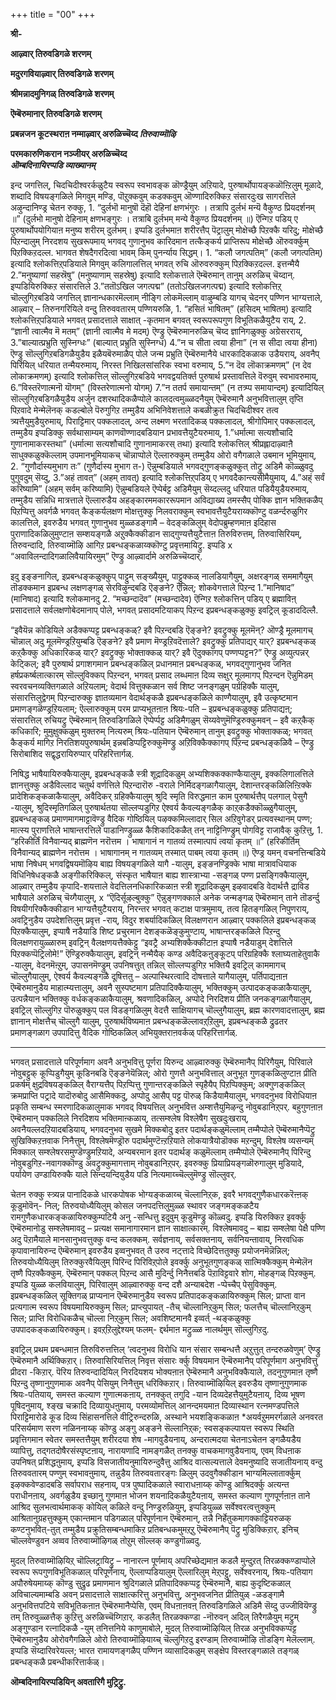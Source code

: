 +++
title = "00"
+++
 
**श्री-**

**आऴ्वार् तिरुवडिगळे शरणम्**

**मदुरगवियाऴ्वार् तिरुवडिगळे शरणम्**

**श्रीमन्नादमुनिगळ् तिरुवडिगळे शरणम्**

**ऎम्बॆरुमानार् तिरुवडिगळे शरणम्**

**प्रबन्नजन कूटस्थराऩ नम्माऴ्वार् अरुळिच्चॆय्द *तिरुवाय्मॊऴि***

**परमकारुणिकरान नञ्जीयर् अरुळिच्चॆय्द  
*ऒम्बदिनायिरप्पडि* *व्याख्यानम्***

इन्द जगत्तिल्, चिदचिदीश्वरर्कळुटैय स्वरूप स्वभावङ्क ळॊण्ड्रैयुम् अऱियादे, पुरुषार्थोपायङ्कळॊऩ्ऱिलुम् मूळादे, शब्दादि विषयङ्गळिले मिगवुम् मण्डि, पॊऱुक्कवुम् कडक्कवुम् ऒण्णादिरुक्किऱ संसारदुःख सागरत्तिले अऴुन्दानिण्ड्र चेतन रुक्कु, 1. “दुर्लभॊ मानुषॊ दॆहॊ देहिनां क्षणभंगुरः । तत्रापि दुर्लभं मन्यॆ वैकुण्ठ प्रियदर्शनम् ॥” (दुर्लभो मानुषो देहिनाम् क्षणभङ्गुरः । तत्राबि दुर्लभम् मन्ये वैकुण्ठ प्रियदर्शनम् ॥) ऎन्गिऱ पडिय् ए पुरुषार्थोपयोगियाऩ मनुष्य शरीरम् दुर्लभम्। इप्पडि दुर्लभमाऩ शरीरत्तैप् पॆट्रालुम् मोक्षेच्छै पिऱक्कै यरिदु; मोक्षेच्छै पिऱन्दालुम् निरदशय सुखरूपमाय् भगवद् गुणानुभव कारिदमान तत्कैङ्कर्य प्राप्तिरूप मोक्षेच्छै ऒरुवर्क्कुम् पिऱक्किऱदल्ल. भागवत शेषदैगरदित्वा भावम् किम् पुनर्न्याय सिद्धम्। 1. “कलौ जगत्पतिम्” (कलौ जगत्पतिम्) इत्यादि श्लोकत्तिऱ्‌पडियाले मिगवुम् कलिगालत्तिल् भगवत् रुचि ऒरुवरुक्कुम् पिऱक्किऱदल्ल. इत्तन्मैयै 2.”मनुष्याणां सहस्रॆषु” (मनुष्याणाम् सहस्रेषु) इत्यादि श्लोकत्ताले ऎम्बॆरुमान् तानुम् अरुळिच् चॆय्दान्. इप्पडियिरुक्किऱ संसारत्तिले 3.”ततॊऽखिल जगत्पद्म” (ततोऽखिलजगत्पद्म) इत्यादि श्लोकत्तिऱ्‌ चॊल्लुगिऱबडिये जगत्तिल् ज्ञानान्धकारमॆल्लाम् नीङ्गि लोकमॆल्लाम् वाऴुम्बडि यागच् चेदनर् पण्णिन भाग्यत्ताले, आऴ्वार् – तिरुनगरियिले वन्दु तिरुववतारम् पण्णियरुळि, 1. “हसितं भाषितम्” (हसिदम् भाषितम्) इत्यादि श्लोकत्तिऱ्‌पडियाले भगवत् प्रसादत्ताले साक्षात् -कृतमान बगवत् स्वरूपरूपगुण विभूतिकळैयुटैय राय्, 2. “ज्ञानी त्वात्मैव मॆ मतम्” (ज्ञानी त्वात्मैव मे मदम्) ऎण्ड्रु ऎम्बॆरुमानरुळिच् चॆय्द ज्ञानिगळुक्कु अग्रेसरराय्,
3.”बाल्यात्प्रभ्रुति सुस्निग्धः” (बाल्यात् प्रभ्रुति सुस्निग्ध) 4.”न च सीता त्वया हीना” (न स सीदा त्वया हीना) ऎण्ड्रु सॊल्लुगिऱबडिगळैयुडैय इळैयबॆरुमाळैप् पोले
जन्म प्रभ्रुति ऎम्बॆरुमानैये धारकादिकळाक उडैयराय्, अवनैप् पिरियिल् धरियात तन्मैयरुमाय्, निरस्त निखिलसांसरिक स्वभा वरुमाय्, 5.”न दॆव लॊकाक्रमणम्” (न देव लोकाक्रमणम्) इत्यादि श्लोकत्तिल् सॊल्लुगिऱबडिये भगवद्वयतिर्क्त पुरुषार्थ प्रस्तावत्तिले वॆरुवुम् स्वभावरुमाय्, 6.”विस्तरॆणात्मनॊ यॊगम्” (विस्तरेणात्मनो योगम्) 7.”न ततर्प समायान्तम्” (न तत्र्प्प समायान्दम्) इत्यादियिल् सॊल्लुगिऱबडिगळैयुडैय अर्जुन दशरथादिकळैप्पोले कालदत्वमुळ्ळदनैयुम् ऎम्बॆरुमानै अनुभवित्तालुम् तृप्ति पिऱवादे मेन्मेलॆनक् कडल्बोले पॆरुगुगिऱ तम्मुडैय अभिनिवेशत्ताले कबळीक्रुत चिदचिदीश्वर तत्व त्र्यत्तैयुमुडैयुरुमाय्, पिराट्टिमार् पक्कलादल्, अन्द लक्ष्मण भरतादिकळ् पक्कलादल्, श्रीगोपिमार् पक्कलादल्, तम्मुडैय इप्पडिक्कु सर्वथासाम्यम् काणवॊण्णादबडियान प्रभावत्तैयुटैयरुमाय्, 1.”धर्मात्मा सत्यशौचादि गुणानामाकरस्तथा” (धर्मात्मा सत्यशौचादि गुणानामाकरस् तथा) इत्यादि श्लोकत्तिल् श्रीप्रह्लादाऴ्वाऩै साधुक्कळुक्कॆल्लाम् उपमानभूमियाकच् चॊन्नाप्पोले ऎल्लारुक्कुम् तम्मुडैय ओरो वगैगळाले उबमान भूमियुमाय्, 2. “गुणौर्दास्यमुभाग तः” (गुणैर्दास्य मुभाग त-) ऎन्नुम्बडियाले भगवद्गुणङ्कळुक्कुत् तोट्रु अडिमै कॊळ्ळुवदु पुगुवदुम् सॆय्दु, 3.”अहं तावत्” (अहम् तावत्) इत्यादि श्लोकत्तिऱ्‌पडिय् ए भगवदैकान्त्यसीमैयुमाय्, 4.”अह्ं सर्वं करिष्यामि” (अहम् सर्वम् करिष्यामि) ऎन्नुम्बडियले ऎप्पेर्बट्ट अडिमैयुम् सॆय्दल्लदु धरियात पडियैयुडैयरुमाय्, तम्मुडैय सन्निधि मात्रत्ताले ऎल्लारुडैय अहङ्कारममकाररूपमान अविद्याख्य तमस्सैप् पोक्कि ज्ञान भक्तिकळैप् पिऱप्पित्तु अवर्गळै भगवत् कैङ्कर्यलक्षण मोक्षत्तुक्कु निलवराक्कुम् स्वभावत्तैयुटैयराय्क्कॊण्टु वळर्न्दरुळुगिर कालत्तिले, इवरुडैय भगवत् गुणानुभव मुळ्ळडङ्गामै – वेदङ्कळिलुम् वेदोपब्रुम्हणमाऩ इदिहास पुराणादिकळिलुमुण्टाऩ सम्शयङ्गळै अऱुक्कैक्कीडान साद्गुण्यत्तैयुटैत्ताऩ तिरुविरुत्तम्, तिरुवासिरियम्, तिरुवन्दादि, तिरुवाय्मॊऴि आगिऱ प्रबन्धङ्कळाय्क्कॊण्टु प्रवृत्तमायिट्रु.
इप्पडि x “अवाविलन्दादिगळालिवैयायिरमुम्” ऎण्ड्रु आऴ्वार्दामे अरुळिच्चॆय्दार्.

इदु इङ्ङनागिल्, इप्रबन्धङ्कळुक्कुप् पाट्टुम् सङ्ख्यैयुम्, पाट्टुक्कळ् नालडियागैयुम्, अक्षरङ्गळ् सममागैयुम् तॊडक्कमान इप्रबन्ध लक्षणङ्गळ् सेरविऴुन्दबडि ऎङ्ङने? ऎन्निल्; शोकवेगत्ताले पिऱन्द 1.”मानिषाद” (मानिषाद) इत्यादि श्लोकमानदु 2. “मच्छन्दादॆव” (मच्छन्दादेव) ऎन्गिऱ श्लोकत्तिन् पडिय् ए ब्रह्माविऩ् प्रसादत्ताले सर्वलक्षणोबेदमानाप् पोले, भगवत् प्रसादमटियाकप् पिऱन्द इप्रबन्धङ्कळुक्कु इवट्रिल् कूडाददिल्लै.

“इवैयॆन्न कोडियिले अडैक्कप्पट्ट प्रबन्धङ्कळ्? इवै पिऱन्दबडि ऎङ्ङने? इवट्रुक्कु मूलमॆन्? ऒण्ड्रै मूलमागच् चॊन्नाल् अदु मूलमॆण्ड्रऱियुम्बडि ऎङ्ङने? इवै प्रमाण मॆण्ड्रऱिवदॆत्ताले? इवट्रुक्कु प्रतिपाद्यर् यार्? इप्रबन्धङ्कळ् कऱ्‌कैक्कु अधिकारिकळ् यार्? इवट्रुक्कु भोक्ताक्कळ् यार्? इवै ऎदुक्कागप् पण्णप्पट्टन?” ऎण्ड्रु अव्युत्पन्नर् केट्किल्; इवै पुरुषार्थ प्रगाशगमान प्रबन्धङ्कळिल् प्रधानमाऩ प्रबन्धङ्कळ्, भगवद्गुणानुभव जनित हर्षप्रकर्ष्बलात्कारम् सॊल्लुविक्कप् पिऱन्दन, भगवत् प्रसाद लब्धमाऩ दिव्य सक्षुर् मूलमागप् पिऱन्दन ऎन्नुमिडम् स्वरवचनव्यक्तिगळाले अऱियलाम्; वेदार्थ वित्तुक्कळान सर्व शिष्ट जनङ्गळुम् पर्ग्रहिक्कै यालुम्, संसारत्तिलुद्वेगम् पिऱन्दारुक्कु ज्ञातव्यमान वेदार्थङ्कळै इप्रबन्धङ्कळिले काण्गैयालुम्, इवै उत्कृष्टमान प्रमाणङ्गळॆण्ड्रऱियलाम्; ऎल्लारुक्कुम् परम प्राप्यभूतऩाऩ श्रियः-पति – इप्रबन्धङ्कळुक्कु प्रतिपाद्यऩ्; संसारत्तिल् रुचियट्रु ऎम्बॆरुमान् तिरुवडिगळिले ऎप्पेर्प्पट्ट अडिमैगळुम् सॆय्यवेणुमॆण्ड्रिरुक्कुमवन् – इवै कऱ्‌कैक् कधिकारि; मुमुक्षुक्कळुम् मुक्तरुम् नित्यरुम् श्रियः-पतियान ऎम्बॆरुमान् तानुम् इवट्रुक्कु भोक्ताक्कळ्; भगवत् कैङ्कर्य मागिऱ निरतिशयपुरुषार्थम् इन्नबडिप्पट्टिरुक्कुमॆण्ड्रु अऱिविक्कैक्कागप् पिऱन्द प्रबन्धङ्कळिवै – ऎण्ड्रु सिरोबाशिद सद्वृद्धरायिरुप्पार् परिहरित्तार्गळ्.

निषिद्ध भाषैयायिरुक्कैयालुम्, इप्रबन्धङ्कळै स्त्री शूद्रादिकळुम् अभ्यशिक्कक्काण्कैयालुम्, इक्कलिगालत्तिले ज्ञानत्तुक्कु अडैविल्लाद चतुर्थ वर्णत्तिले पिऱन्दारॊरु -वराले निर्मिदङ्गळागैयालुम्, देशान्तरङ्कळिलिऩ्ऱिक्के प्रादेशिकङ्कळाकैयालुम्, अवैदिकर् ग्रहिक्कैयालुम् श्रुदि स्मृति विरुद्धमाऩ काम पुरुषार्थत्तैप् पलगाल् पेसुगै -यालुम्, श्रुदिस्मृतिगळिल् पुरुषार्थतया सॊल्लप्पडुगिऱ ऐश्वर्य कैवल्यङ्गळैक् काऱ्‌कडैक्कॊळ्ळुगैयालुम्, इप्रबन्धङ्कळ् प्रमाणमागमाट्टावॆण्ड्रु वैदिक गोष्ठियिल् पऴक्कमिल्लादार् सिल अऱिवुगेडर् प्रत्यवस्थानम् पण्ण; मात्स्य पुराणत्तिले भाषान्तरत्तिले पाडानिण्ड्रुळ्ळ कैशिकादिकळैत् तन् नाट्टिनिण्ड्रुम् पोगविट्ट राजावैक् कुऱित्तु, 1. “हरिकीर्तिं विनैवान्यद् ब्राह्मणॆन नरॊत्तम । भाषागानं न गातव्यं तस्मात्पापं त्वया कृतम् ॥” (हरिकीर्तिम् विनैवान्यद् ब्राह्मणेन नरोत्तम । भाषागानम् न गातव्यम् तस्मात् पाबम् त्वया कृतम् ॥) ऎण्ड्र यमन् वचनत्तिन्बडिये भाषा निषेधम् भगवद्विषयमॊऴिय बाह्य विषयङ्गळिले यागै -यालुम्, इङ्ङनण्ड्रिक्के भाषा मात्रावधियाक विधिनिषेधङ्कळै अङ्गीकरिक्किल्, संस्कृत भाषैयाऩ बाह्य शास्त्राभ्या -सङ्गळ् पण्ण प्रसङ्गिक्कैयालुम्, आऴ्वार् तम्मुडैय कृपादि-शयत्ताले वेदत्तिलनधिकारिकळाऩ स्त्री शूद्रादिकळुम् इऴवादबडि वेदार्थत्तै द्राविड भाषैयाले अरुळिच् चॆय्गैयालुम्, x “ऎदिर्सूऴल्बुक्कु” ऎन्नुङ्गणक्काले अनेक जन्मङ्गळ् ऎम्बॆरुमान् ताने तॊडर्न्दु विषयीगरिक्कैक्कीडान भाग्यत्तैयुटैयराय्, निरन्तर भगवत् कटाक्ष पात्रमुमाय्, तत्व हितङ्गळिल् निपुणराय्, अवट्रिनुडैय उपदेशत्तिलुम् प्रवृत्त -राय्, विदुर शबर्यादिकळिल् विलक्षणरान आऴ्वार् पक्कलिले इप्रबन्धङ्कळ् पिऱक्कैयालुम्, इप्पाषै नडैयाडि शिष्ट प्रचुरमान देशङ्कळॆङ्कुमुण्टाय्, भाषान्तरङ्कळिले पिऱन्दु विलक्षणरायुळ्ळारुम् इवट्रिन् वैलक्षणयत्तैक्केट्टु “इवट्रै अभ्यशिक्कैक्कीटाऩ इप्पाषै नडैयाडुम् देशत्तिले पिऱक्कप्पॆट्रिलोमे!” ऎण्ड्रिरुक्कैयालुम्, इवट्रिन् नन्मैयैक् कण्ड अवैदिकऩुङ्कूटप् परिग्रहिक्कै श्लाघ्यताहेतुवाकै -यालुम्, वेदनमॆऩ्ऱुम्, उपासनमॆण्ड्रुम् उपनिषत्तुत् तन्निल् सॊल्लप्पडुगिऱ भक्तियै इवट्रिल् काममागच् चॊल्लुगैयालुम्, ऐश्वर्य कैवल्यङ्गळै दूषित्ततु – अल्पास्थिरत्वादि दोषत्ताले यागैयालुम्, पर्तिपाद्यऩाऩ ऎम्बॆरुमानुडैय माहात्म्यत्तालुम्, अवनै सुस्पष्टमाग प्रतिपादिक्कैयालुम्, भक्तिक्कुम् उत्पादकङ्कळाकैयालुम्, उत्पन्नैयान भक्तिक्कु वर्धकङ्कळाकैयालुम्, श्रवणादिकळिल्, अप्पोदे निरदिशय प्रीति जनकङ्गळागैयालुम्, इवट्रिल् सॊल्लुगिऱ पॊरुळुक्कुप् पल विडङ्गळिलुम् वेदत्तै साक्षियागच् चॊल्लुगैयालुम्, ब्रह्म कारणवादत्तालुम्, ब्रह्म ज्ञानान् मोक्षत्तैच् चॊल्लुगै यालुम्, पुरुषार्थविष्यमाऩ प्रबन्धङ्कळॆल्लावऱ्‌ऱिलुम्, इप्रबन्धङ्कळै द्रुढतर प्रमाणङ्गळाग उपपादित्तु वैदिक गोष्ठिकळिल् अभियुक्तराऩवर्कळ् परिहरित्तार्गळ्.

****

भगवत् प्रसादत्ताले परिपूर्णमाग अवनै अनुभवित्तु पूर्णरा यिरुन्द आऴ्वारुक्कु ऎम्बॆरुमानैप् पिरिगैयुम्, पिरिवाले नोवुबट्टुक् कूप्पिडुगैयुम् कूडिनबडि ऎङ्ङनेयॆन्निल्; ओरो गुणत्तै अनुभवित्ताल् अनुभूत गुणङ्कळिलुण्टाऩ प्रीति प्रकर्षम् क्षुद्रविषयङ्कळिल् वैराग्यत्तैप् पिऱप्पित्तु गुणान्तरङ्कळिले स्पृहैयैप् पिऱप्पिक्कुम्; अक्गुणङ्कळिल् क्रमप्राप्ति पट्रादे यादॊरुबोदु आसैमिक्कदु, अप्पोदु आसैप् पट्ट पॊरुळ् किडैयामैयालुम्, भगवदनुभव विरोधियाऩ प्रकृति सम्बन्ध स्मरणादिकळालुमाक भगवद् विषयत्तिल् अनुभवित्त अम्शत्तैयुमिऴन्दु नोवुबडानिऱ्‌पर्. बहुगुणऩाऩ ऎम्बॆरुमान् पक्कलिले निरदिशय भक्तिमाऩ्कळाय्, तत्सम्श्लेष विश्लेषैग सुखदुःखराय्, अवनैयल्लदऱियादबडियाय्, भगवदनुभव सुखमे मिक्कबोदु इतर पदार्थङ्कळुमॆल्लाम् तम्मैप्पोले ऎम्बॆरुमानैप्पॆट्रु सुखिक्किऱऩवाक निनैत्तुम्, विश्लेषमॆण्ड्रॊरु पदार्थमुण्टॆऩ्ऱऱियाते लोकयात्रैयोडॊक्क मऱन्दुम्, विश्लेष व्यसन्यम् मिक्काल् सम्श्लेषरसमुण्डॆण्ड्रुमऱियादे, अन्यबरमान इतर पदार्थङ् कळुमॆल्लाम् तम्मैप्पोले ऎम्बॆरुमानैप् पिरिन्दु नोवुबडुगिऱ-नवागक्कॊण्डु अवट्रुक्कुमागत्ताम् नोवुबडानिऱ्‌पर्.
इवरुक्कु प्रियाप्रियङ्गळॊरुगालुम् मुडियादे, पर्यायेण उण्डायिरुक्कै याले सिन्दयन्दियुडैय पडि नित्यमाय्च्चॆल्लुमॆण्ड्रु सॊल्लुवर्.

चेतन रुक्कु स्त्र्यन्न पानादिकळे धारकपोषक भोग्यङ्कळाय्च् चॆल्लानिऱ्‌क, इवरै भगवद्गुणैकधारकरॆऩ्ऩक् कूडुमोवॆन्- निल्; तिरुवयोध्यैयिलुम् कोसल जनपदत्तिलुमुळ्ळ स्थावर जङ्गमङ्कळटैय रामगुणैकधारकङ्कळायिरुक्कुम्पटियै अनु -सन्धित्तु इदुवुम् कूडुमॆण्ड्रु कॊळ्वदु. इप्पडि यिरुक्किऱ इवर्क्कु ऎम्बॆरुमानोडु सम्श्लेषमावदु – प्रत्यक्ष समानागारमान ज्ञान साक्षात्कारम्. विश्लेषमावदु – बाह्य सम्श्लेषा पेक्षै पण्णि अदु पॆऱामैयाले मानसानुभवत्तुक्कु वन्द कलक्कम्. सर्वज्ञनाय्, सर्वसक्तनाय्, सर्वनियन्तावाय्, निरवधिक कृपावानायिरुन्द ऎम्बॆरुमान् इवरुडैय इव्वनुभवत् तै उरुव नट्त्तादे विच्छेदित्ततुक्कु प्रयोजनमॆन्नॆन्निल्; तिरुवयोध्यैयिलुम् तिरुक्कुरवैयिलुम् पिरिन्द पिरिविऱ्‌पोले इवर्क्कु अनुभूतगुणङ्कळ् सात्मिक्कैक्कुम् मेन्मेलॆन तृष्णै पिऱक्कैक्कुम्. ऎम्बॆरुमान् पक्कल् पिऱन्द आसै मुदिर्न्दु निनैत्तबडि पॆऱाविट्टवारे शोग, मोहङ्गळ् पिऱक्कुम्. इप्पडि युळ्ळ कलवियालुम्, पिरिवालुम् आऴ्वारुक्कु वन्द दशै अन्याबदेश -प्पेच्चैप् पेसुविक्कुम्. इप्रबन्धङ्कळिल् सूक्तिगळ् प्राप्यनान ऎम्बॆरुमानुडैय स्वरूप प्रतिपादकङ्कळायिरुक्कुम् सिल; प्राप्ता वान प्रत्यगात्म स्वरूप विषयमायिरुक्कुम् सिल; प्राप्त्युपायत् -तैच् चॊल्लानिऱ्‌कुम् सिल; फलत्तैच् चॊल्लानिऱ्‌कुम् सिल; प्राप्ति विरोधिकळैच् चॊल्ला निऱ्‌कुम् सिल; अवशिष्टमानवै इव्वर्त् -थङ्कळुक्कु उपपादकङ्कळायिरुक्कुम्। इवऱ्‌ऱिलुद्देश्यम् फलम्- द्दर्थमाऩ मट्रुळ्ळ नालर्थमुम् सॊल्लुगिऱदु.

इवट्रिल् प्रथम प्रबन्धमाऩ तिरुविरुत्तत्तिल् ‘त्वदनुभव विरोधि यान संसार सम्बन्धत्तै अऱुत्तुत् तन्दरुळवेणुम्’ ऎण्ड्रु ऎम्बॆरुमानै अर्थिक्किऱार्। तिरुवासिरियत्तिल् निवृत्त संसारः र्क्कु विषयमान ऎन्बॆरुमानैप् परिपूर्णमाग अनुभवित्तु प्रीदरा -किऱार्. पॆरिय तिरुवन्दादियिल् निरदियशय भोक्यऩाऩ ऎम्बॆरुमानै अनुभविक्कैयाले, तदनुगुणमाऩ तृष्णै पिऱन्दु तृष्णानुगुणमाक अवनैप् पेसियुम् निनैत्तुम् धरिक्किऱार्। तिरुवाय्मॊऴियिल् इवरुडैय तृष्णानुगुणमाक श्रियः-पतियाय्, समस्त कल्याण गुणात्मकऩाय्, तनक्कुत् तगुदि -यान दिव्यदेहत्तैयुमुटैयऩाय्, दिव्य भूषण पूषिदनुमाय्, श्ङ्ख चक्रादि दिव्यायुधऩुमाय्, परमव्योमत्तिल् आनन्दमयमाऩ दिव्यास्थान रत्नमण्डपत्तिले पिराट्टिमारोडे कूड दिव्य सिंहासनत्तिले वीट्रिरुन्दरुळि, अस्थाने भयशङ्किकळाऩ \*अयर्वऱुममरर्गळाले अनवरत परिसर्यमाण सरण नळिननाय्क् कॊण्डु अङ्गु अङ्ङने सॆल्लानिऱ्‌क; स्वसङ्कल्पायत्त स्वरूप स्थिति प्रवृत्तिगमान स्वेतर समस्तत्तैयुम् शरीरदया शेष -मागवुडैयनाय्, अन्दरात्मदया चेतनाऽचेतन ङ्गळैयडैय व्यापित्तु, तद्गतदोषैरसंस्पृष्टऩाय्, नारायणादि नामङ्गळैत् तनक्कु वाचकमागवुडैयनाय्, एवम् विधऩाक उपनिषत् प्रशिद्धऩुमाय्, इप्पडि विसजातीयनुमायिरुन्दुवैत्तु आश्रिद वात्सल्यत्ताले देवमनुष्यादि सजातीयनाय् वन्दु तिरुववतारम् पण्णुम् स्वभावऩुमाय्, तन्नुडैय तिरुववतारङ्गः ळिलुम् उदवुगैक्कीडान भाग्यमिल्लातार्क्कुम् इऴक्कवेण्डादबडि सर्वापराध सहनाय्, पत्र पुष्पादिकळाले स्वाराधऩाय्क् कॊण्डु आश्रिदर्क्कु अत्यन्त पराधीनऩाय्, अवर्गळुडैय इच्छानु गुणमाऩ भोजन शयनादिकळैयुटैयऩाय्, समस्त कल्याण गुणपूर्णऩाऩ ताने आश्रिद सुलभत्वार्थमाकक् कोयिल् कळिले वन्दु निण्ड्ररुळियुम्, इप्पडियुळ्ळ सर्वेश्वरत्वत्तुक्कुम् आश्रितानुग्रहत्तुक्कुम् एकान्तमान पडिगळाल् परिपूर्णनान ऎम्बॆरुमान्, तन्नै निर्हेतुकमागक्काट्टियरुळक् कण्टनुभवित्-तुत् तम्मुडैय प्रक्रुतिसम्बन्धमाकिऱ प्रतिबन्धकमुमऱ्‌ऱु ऎम्बॆरुमानैप् पॆट्रु मुडिक्किऱार्. इनिच् चॊल्लवेण्डुवन अव्वव तिरुवाय्मॊऴिगळ् तोऱुम् सॊल्लक् कण्डुगॊळ्वदु.

मुदल् तिरुवाय्मॊऴियिऱ्‌ चॊल्लिट्रायिट्रु – नानारत्न पूर्णमाय् अपरिच्छेद्यमाऩ कडलै मुन्दुऱत् तिरळक्कण्डाप्पोले स्वरूप रूपगुणविभूतिकळाल् परिपूर्णनाय्, ऎल्लाप्पडियालुम् ऎल्लारिलुम् मेऱ्‌पट्टु, सर्वेश्वरनाय्, श्रियः-पतियाग अपौरुषेयमाय्क् कॊण्डु सुद्रुढ प्रमाणमान श्रुदिगळाले प्रतिपादिक्कप्पट्ट ऎम्बॆरुमानै, बाह्य कुदृष्टिकळाल् अविचाल्यमाम्बडि अवन् प्रसादत्ताले साक्षात्करित्तु अनुभवित्तु, अनुभवजनित प्रीतियुळ् -ळडङ्गामै अनुभवित्तपटिये सविभूतिकऩाऩ ऎम्बॆरुमानैप्पेसि, एवम् विधऩाऩवऩ् तिरुवडिगळिले अडिमै सॆय्दु उज्जीवियॆण्ड्रु तम् तिरुवुळ्ळत्तैक् कुऱित्तु अरुळिच्चॆय्गिऱार्. कडलैत् तिरळक्कण्डा -नॊरुवन् अदिल् तिरैगळैयुम् मट्रुम् अङ्गुण्डान रत्नादिकळै -युम् तनित्तनिये काणुमाबोले, मुदल् तिरुवाय्मॊऴियिल् तिरळ अनुभविक्कप्पट्ट ऎम्बॆरुमानुडैय ओरोवगैगळिले ओरो तिरुवाय्मॊऴियाय्च् चॆल्लुगिऱदु इरण्डाम् तिरुवाय्मॊऴि तॊडङ्गि मेलॆल्लाम्. इप्पडि सॆय्दारिवरेयल्ल; भारत रामायणङ्गळैप् पण्णिन व्यासादिकळुम् सङ्क्षेप विस्तरङ्गळाले तङ्गळ् प्रबन्धङ्कळै प्रबन्धीकरित्तार्कळ्।

**ऒम्बदिनायिरप्पडियिन् अवतारिगै मुट्रिट्रु.**
